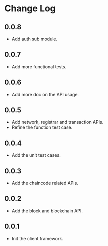 # Change Log

## 0.0.8
* Add auth sub module.

## 0.0.7
* Add more functional tests.

## 0.0.6
* Add more doc on the API usage.

## 0.0.5
* Add network, registrar and transaction APIs.
* Refine the function test case.

## 0.0.4
* Add the unit test cases.

## 0.0.3
* Add the chaincode related APIs.

## 0.0.2
* Add the block and blockchain API.

## 0.0.1
* Init the client framework.
